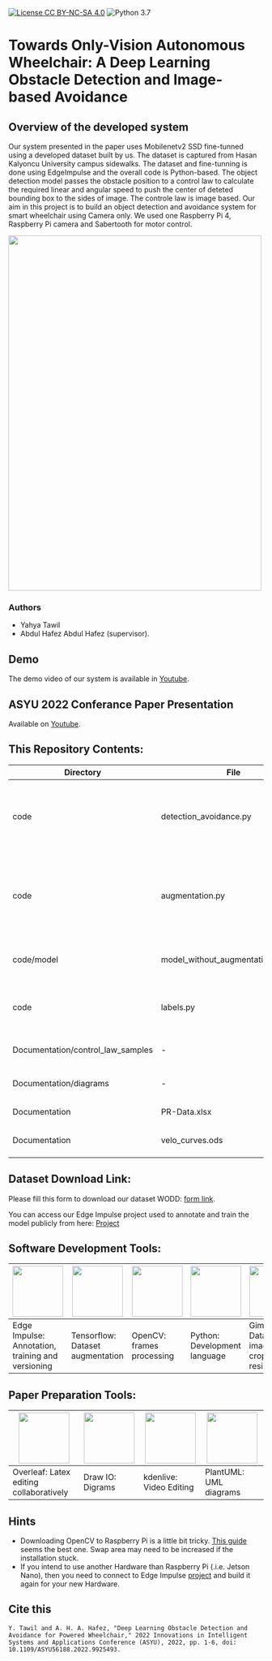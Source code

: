 [![License CC BY-NC-SA 4.0](https://img.shields.io/badge/License-CC%20BY--NC--SA%204.0-blue.svg)](https://creativecommons.org/licenses/by-nc-sa/4.0/legalcode)
![Python 3.7](https://img.shields.io/badge/python-3.7-green.svg)

# Towards Only-Vision Autonomous Wheelchair: A Deep Learning Obstacle Detection and Image-based Avoidance

## Overview of the developed system

Our system presented in the paper uses Mobilenetv2 SSD fine-tunned using a developed dataset built by us. The dataset is captured from Hasan Kalyoncu University campus sidewalks. The dataset and fine-tunning is done using EdgeImpulse and the overall code is Python-based. The object detection model passes the  obstacle position to a control law to calculate the required linear and angular speed to push the center of deteted bounding box to the sides of image. The controle law is image based. Our aim in this project is to build an object detection and avoidance system for smart wheelchair using Camera only. We used one Raspberry Pi 4, Raspberry Pi camera and Sabertooth for motor control.  

<img src="https://user-images.githubusercontent.com/1148381/133652321-5524d03b-3849-4a80-b796-4c1c6b2d2c3e.png" width="500" height="700" class="center"/>

### Authors ###

* Yahya Tawil
* Abdul Hafez Abdul Hafez (supervisor).


## Demo
The demo video of our system is available in [Youtube](https://www.youtube.com/watch?v=tdyTbz0lcEM&feature=youtu.be).

## ASYU 2022 Conferance Paper Presentation
Available on [Youtube](https://youtu.be/NJ0L22ax3kI).


## This Repository Contents:

 Directory|File | Info
 --|--|--
 code|detection_avoidance.py|Main code:Loading `.eim` EdgeImpulse model, object detection, drawing using openCV on frames, and control law implementation.
 code|augmentation.py| Apply 4 types of augmentation to original images (Gamma - contrast - quality - noise). The scripts should be executed inside the images directory.
 code/model|model_without_augmentation.eim(lite)|The resultant model after fine-tunning Mobilenetv2 SSD with our dataset.
 code|labels.py |Modify the `bounding_boxes.labels` file exported from EdgeImpulse to add new images to it.
 Documentation/control_law_samples | - | 3 expirments logs including (frames, velocity log and video)
 Documentation/diagrams | - | source code of the diagrams/art-work provided in the paper. 
 Documentation |PR-Data.xlsx | Precision Recall of the fine-tunned model.
 Documentation |velo_curves.ods | Velocity (angular and linear) curve for one of the experiments. 


## Dataset Download Link:

Please fill this form to download our dataset WODD: [form link](https://docs.google.com/forms/d/1vZ1UEZ5PWfPGneoYeWwGmcVp_zfim9n1pFBp5WdtkEY/edit?usp=sharing).

You can access our Edge Impulse project used to annotate and train the model publicly from here: [Project](https://studio.edgeimpulse.com/studio/44851)

## Software Development Tools:

<img src="https://user-images.githubusercontent.com/1148381/133627604-cbebfeaf-e156-408e-9287-69f465e5605a.png " width="100" height="100" />|<img src="https://user-images.githubusercontent.com/1148381/133627090-b5ec48b8-3129-45c7-8a79-843168bff5d2.png " width="100" height="100" />|<img src="https://user-images.githubusercontent.com/1148381/133627783-38b8968a-c9b8-4b63-95ad-e3cf645e796f.png " width="100" height="100" />| <img src="https://user-images.githubusercontent.com/1148381/133628429-ef1725a8-323b-4667-89b9-67538669c844.png " width="100" height="100" />| <img src="https://user-images.githubusercontent.com/1148381/133629463-f0b31e97-74e0-4b31-ab5b-65da89f833a4.png " width="100" height="100" />|
--|--|--|--|--
Edge Impulse: Annotation, training and versioning|Tensorflow: Dataset augmentation|OpenCV: frames processing |Python: Development language| Gimp: Dataset images croping and resizing

## Paper Preparation Tools:

<img src="https://user-images.githubusercontent.com/1148381/133629164-24492c86-35db-476d-903f-a0462495209c.png " width="100" height="100" />|<img src="https://user-images.githubusercontent.com/1148381/133629301-6d1a78ae-73c5-4a6b-86df-cc04e70e6dad.png " width="100" height="100" />|<img src="https://user-images.githubusercontent.com/1148381/133631025-1e3ba446-77ff-406e-9bcc-85a82242fa94.png" width="100" height="100" />| <img src="https://user-images.githubusercontent.com/1148381/133631491-f083d6b4-dc94-4810-ad84-2fc678937b55.png " width="100" height="100" />|
--|--|--|--
Overleaf: Latex editing collaboratively|Draw IO: Digrams|kdenlive: Video Editing|PlantUML: UML diagrams

## Hints
* Downloading OpenCV to Raspberry Pi is a little bit tricky. [This guide](https://gist.github.com/willprice/abe456f5f74aa95d7e0bb81d5a710b60 )  seems the best one. Swap area may need to be increased if the installation stuck. 
* If you intend to use another Hardware than Raspberry Pi (.i.e. Jetson Nano), then you need to connect to Edge Impulse [project](https://studio.edgeimpulse.com/studio/44851) and build it again for your new Hardware. 

## Cite this

```
Y. Tawil and A. H. A. Hafez, "Deep Learning Obstacle Detection and Avoidance for Powered Wheelchair," 2022 Innovations in Intelligent Systems and Applications Conference (ASYU), 2022, pp. 1-6, doi: 10.1109/ASYU56188.2022.9925493.
```
